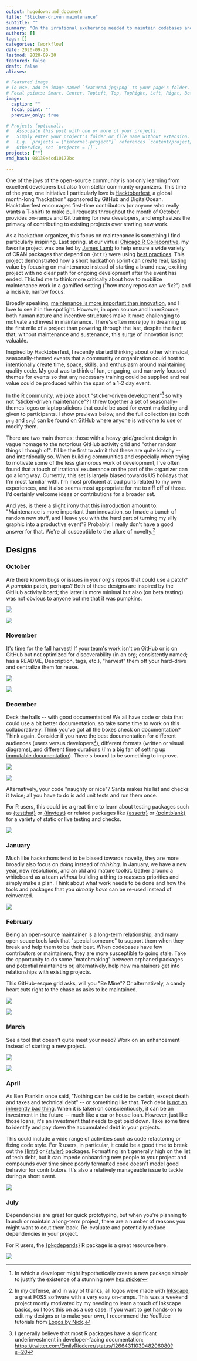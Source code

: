 ```yaml
---
output: hugodown::md_document
title: "Sticker-driven maintenance"
subtitle: ""
summary: "On the irrational exuberance needed to maintain codebases and communities"
authors: []
tags: []
categories: [workflow]
date: 2020-09-20
lastmod: 2020-09-20
featured: false
draft: false
aliases:

# Featured image
# To use, add an image named `featured.jpg/png` to your page's folder.
# Focal points: Smart, Center, TopLeft, Top, TopRight, Left, Right, BottomLeft, Bottom, BottomRight.
image:
  caption: ""
  focal_point: ""
  preview_only: true

# Projects (optional).
#   Associate this post with one or more of your projects.
#   Simply enter your project's folder or file name without extension.
#   E.g. `projects = ["internal-project"]` references `content/project/deep-learning/index.md`.
#   Otherwise, set `projects = []`.
projects: [""]
rmd_hash: 08139e4cd10172bc

---
```


One of the joys of the open-source community is not only learning from excellent developers but also from stellar community organizers. This time of the year, one initiative I particularly love is [Hacktoberfest](https://hacktoberfest.digitalocean.com/), a global month-long "hackathon" sponsored by GitHub and DigitalOcean. Hacktoberfest encourages first-time contributors (or anyone who really wants a T-shirt) to make pull requests throughout the month of October, provides on-ramps and Git training for new developers, and emphasizes the primacy of contributing to existing projects over starting new work.

As a hackathon organizer, this focus on maintenance is something I find particularly inspiring. Last spring, at our virtual [Chicago R Collaborative](https://chircollab.github.io/), my favorite project was one led by [James Lamb](https://twitter.com/_jameslamb) to help ensure a wide variety of CRAN packages that depend on `{httr}` were using [best practices](https://github.com/chircollab/chircollab20/issues/1). This project demonstrated how a short hackathon sprint can create real, lasting value by focusing on maintenance instead of starting a brand new, exciting project with no clear path for ongoing development after the event has ended. This led me to think more critically about how to mobilize maintenance work in a gamified setting ("how many repos can we fix?") and a incisive, narrow focus.

Broadly speaking, [maintenance is more important than innovation](https://aeon.co/essays/innovation-is-overvalued-maintenance-often-matters-more), and I love to see it in the spotlight. However, in open source and InnerSource, both human nature and incentive structures make it more challenging to motivate and invest in maintenance. There's often more joy in dreaming up the first mile of a project than powering through the last, despite the fact that, without maintenance and sustenance, this surge of innovation is not valuable.

Inspired by Hacktoberfest, I recently started thinking about other whimsical, seasonally-themed events that a community or organization could host to intentionally create time, space, skills, and enthusiasm around maintaining quality code. My goal was to think of fun, engaging, and narrowly focused themes for events so that any necessary training could be supplied and real value could be produced within the span of a 1-2 day event.

In the R community, we joke about "sticker-driven development"[^1] so why not "sticker-driven maintenance"? I threw together a set of seasonally-themes logos or laptop stickers that could be used for event marketing and given to participants. I show previews below, and the full collection (as both `png` and `svg`) can be found [on GitHub](https://github.com/emilyriederer/sticker-driven-maintenance) where anyone is welcome to use or modify them.

There are two main themes: those with a heavy grid/gradient design in vague homage to the notorious GitHub activity grid and "other random things I though of". I'll be the first to admit that these are quite kitschy -- and intentionally so. When building communities and especially when trying to motivate some of the less glamorous work of development, I've often found that a touch of irrational exuberance on the part of the organizer can go a long way. Currently, this set is largely biased towards US holidays that I'm most familiar with. I'm most proficient at bad puns related to my own experiences, and it also seems most appropriate for me to riff off of those. I'd certainly welcome ideas or contributions for a broader set.

And yes, is there a slight irony that this introduction amount to: "Maintenance is more important than innovation, so I made a bunch of random new stuff, and I leave you with the hard part of turning my silly graphic into a productive event"? Probably. I really don't have a good answer for that. We're all susceptible to the allure of novelty.[^2]

Designs
-------

### October

Are there known bugs or issues in your org's repos that could use a patch? A *pumpkin* patch, perhaps? Both of these designs are inspired by the GitHub activity board; the latter is more minimal but also (on beta testing) was not obvious to anyone but me that it was pumpkins.

![](images/patch-grid.png)

![](images/patch-grid-minimal.png)

### November

It's time for the fall harvest! If your team's work isn't on GitHub or is on GitHub but not optimized for discoverability (in an org; consistently named; has a README, Description, tags, etc.), "harvest" them off your hard-drive and centralize them for reuse.

![](images/harvest-grid.png)

![](images/harvest-badge.png)

### December

Deck the halls -- with good documentation! We all have code or data that could use a bit better documentation, so take some time to work on this collaboratively. Think you've got all the boxes check on documentation? Think again. Consider if you have the best documentation for different audiences (users versus developers[^3]), different formats (written or visual diagrams), and different time durations (I'm a big fan of setting up [immutable documentation](https://codeascraft.com/2018/10/10/etsys-experiment-with-immutable-documentation/)). There's bound to be something to improve.

![](images/holiday-lights-grid.png)

![](images/ornaments-grid.png)

Alternatively, your code "naughty or nice"? Santa makes his list and checks it twice; all you have to do is add unit tests and run them once.

For R users, this could be a great time to learn about testing packages such as [{testthat}](https://testthat.r-lib.org/) or [{tinytest}](https://cran.r-project.org/web/packages/tinytest/index.html) or related packages like [{assertr}](https://cran.r-project.org/web/packages/assertr/index.html) or [{pointblank}](https://rich-iannone.github.io/pointblank/index.html) for a variety of static or live testing and checks.

![](images/naughty-nice-badge.png)

### January

Much like hackathons tend to be biased towards novelty, they are more broadly also focus on *doing* instead of *thinking*. In January, we have a new year, new resolutions, and an old and mature toolkit. Gather around a whiteboard as a team *without* building a thing to reassess priorities and simply make a plan. Think about what work needs to be done and how the tools and packages that you *already have* can be re-used instead of reinvented.

![](images/plan-grid.png)

### February

Being an open-source maintainer is a long-term relationship, and many open souce tools lack that "special someone" to support them when they break and help them to be their best. When codebases have few contributors or maintainers, they are more susceptible to going stale. Take the opportunity to do some "matchmaking" between orphaned packages and potential maintainers or, alternatively, help new maintainers get into relationships with existing projects.

This GitHub-esque grid asks, will you "Be Mine"? Or alternatively, a candy heart cuts right to the chase as asks to be maintained.

![](images/hearts-grid.png)

![](images/heart-badge.png)

### March

See a tool that doesn't quite meet your need? Work on an enhancement instead of starting a new project.

![](images/eggs-badge.png)

![](images/eggs-grid.png)

### April

As Ben Franklin once said, "Nothing can be said to be certain, except death and taxes and technical debt" -- or something like that. Tech debt [is not an inherently bad thing](https://changelog.com/podcast/379). When it is taken on conscientiously, it can be an investment in the future -- much like a car or house loan. However, just like those loans, it's an investment that needs to get paid down. Take some time to identify and pay down the accumulated debt in your projects.

This could include a wide range of activities such as code refactoring or fixing code style. For R users, in particular, it could be a good time to break out the [{lintr}](https://github.com/jimhester/lintr) or [{styler}](https://styler.r-lib.org/) packages. Formatting isn't generally high on the list of tech debt, but it can impede onboarding new people to your project and compounds over time since poorly formatted code doesn't model good behavior for contributors. It's also a relatively manageable issue to tackle during a short event.

![](images/tax-grid.png)

### July

Dependencies are great for quick prototyping, but when you're planning to launch or maintain a long-term project, there are a number of reasons you might want to ccut them back. Re-evaluate and potentially reduce dependencies in your project.

For R users, the [{pkgdepends}](https://github.com/r-lib/pkgdepends) R package is a great resource here.

![](images/dependencies-badge.png)

[^1]: In which a developer might hypothetically create a new package simply to justify the existence of a stunning new [hex sticker](http://hexb.in/)

[^2]: In my defense, and in way of thanks, all logos were made with [Inkscape](inkscape.org), a great FOSS software with a very easy on-ramps. This was a weekend project mostly motivated by my needing to learn a touch of Inkscape basics, so I took this on as a use case. If you want to get hands-on to edit my designs or to make your own, I recommend the YouTube tutorials from [Logos by Nick](https://logosbynick.com/).

[^3]: I generally believe that most R packages have a significant underinvestment in developer-facing documentation: <a href="https://twitter.com/EmilyRiederer/status/1266431103948206080?s=20" class="uri">https://twitter.com/EmilyRiederer/status/1266431103948206080?s=20</a>

